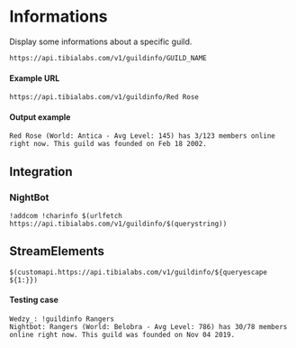 # Informations

Display some informations about a specific guild.

`https://api.tibialabs.com/v1/guildinfo/GUILD_NAME`

#### Example URL

`https://api.tibialabs.com/v1/guildinfo/Red Rose`

#### Output example

```
Red Rose (World: Antica - Avg Level: 145) has 3/123 members online right now. This guild was founded on Feb 18 2002.
```

## Integration

### NightBot

```
!addcom !charinfo $(urlfetch https://api.tibialabs.com/v1/guildinfo/$(querystring))
```

## StreamElements

```
$(customapi.https://api.tibialabs.com/v1/guildinfo/${queryescape ${1:}})
```

#### Testing case

```
Wedzy_: !guildinfo Rangers
Nightbot: Rangers (World: Belobra - Avg Level: 786) has 30/78 members online right now. This guild was founded on Nov 04 2019.
```
